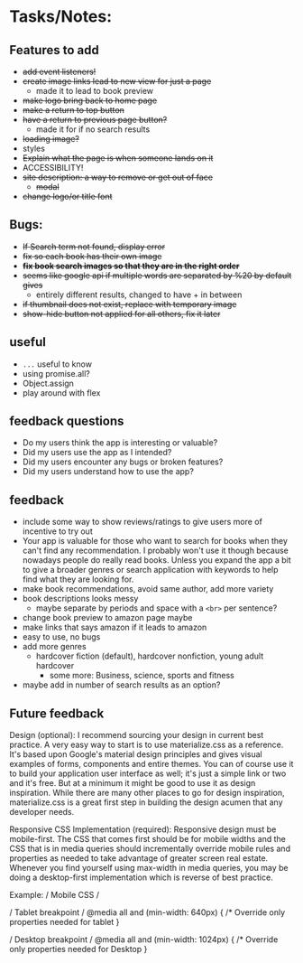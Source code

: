 # Tasks/Notes:

## Features to add
- ~~add event listeners!~~
- ~~create image links lead to new view for just a page~~
  - made it to lead to book preview
- ~~make logo bring back to home page~~
- ~~make a return to top button~~
- ~~have a return to previous page button?~~
  - made it for if no search results
- ~~loading image?~~
- styles
- ~~Explain what the page is when someone lands on it~~
- ACCESSIBILITY!
- ~~site description: a way to remove or get out of face~~
  - ~~modal~~
- ~~change logo/or title font~~

## Bugs:
- ~~If Search term not found, display error~~
- ~~fix so each book has their own image~~
- ~~**fix book search images so that they are in the right order**~~
- ~~seems like google api if multiple words are separated by %20 by default gives~~
  - entirely different results, changed to have + in between
- ~~if thumbnail does not exist, replace with temporary image~~
- ~~show-hide button not applied for all others, fix it later~~

## useful
- `...` useful to know
- using promise.all?
- Object.assign
- play around with flex

## feedback questions
- Do my users think the app is interesting or valuable?
- Did my users use the app as I intended?
- Did my users encounter any bugs or broken features?
- Did my users understand how to use the app?

## feedback
- include some way to show reviews/ratings to give users more of incentive to try out
- Your app is valuable for those who want to search for books when they can't find any recommendation. I probably won't use it though because nowadays people do really read books. Unless you expand the app a bit to give a broader genres or search application with keywords to help find what they are looking for.
- make book recommendations, avoid same author, add more variety
- book descriptions looks messy
  - maybe separate by periods and space with a `<br>` per sentence?
- change book preview to amazon page maybe
- make links that says amazon if it leads to amazon
- easy to use, no bugs
- add more genres
  - hardcover fiction (default), hardcover nonfiction, young adult hardcover
    - some more: Business, science, sports and fitness
- maybe add in number of search results as an option?


## Future feedback
Design (optional): I recommend sourcing your design in current best practice. A very easy way to start is to use materialize.css as a reference. It's based upon Google's material design principles and gives visual examples of forms, components and entire themes. You can of course use it to build your application user interface as well; it's just a simple link or two and it's free. But at a minimum it might be good to use it as design inspiration. While there are many other places to go for design inspiration, materialize.css is a great first step in building the design acumen that any developer needs.

Responsive CSS Implementation (required): Responsive design must be mobile-first. The CSS that comes first should be for mobile widths and the CSS that is in media queries should incrementally override mobile rules and properties as needed to take advantage of greater screen real estate. Whenever you find yourself using max-width in media queries, you may be doing a desktop-first implementation which is reverse of best practice.

Example: / Mobile CSS /

/ Tablet breakpoint / @media all and (min-width: 640px) { /* Override only properties needed for tablet }

/ Desktop breakpoint / @media all and (min-width: 1024px) { /* Override only properties needed for Desktop }